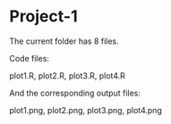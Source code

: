 # Project-1

The current folder has 8 files.

Code files:

plot1.R, plot2.R, plot3.R, plot4.R

And the corresponding output files:

plot1.png, plot2.png, plot3.png, plot4.png

